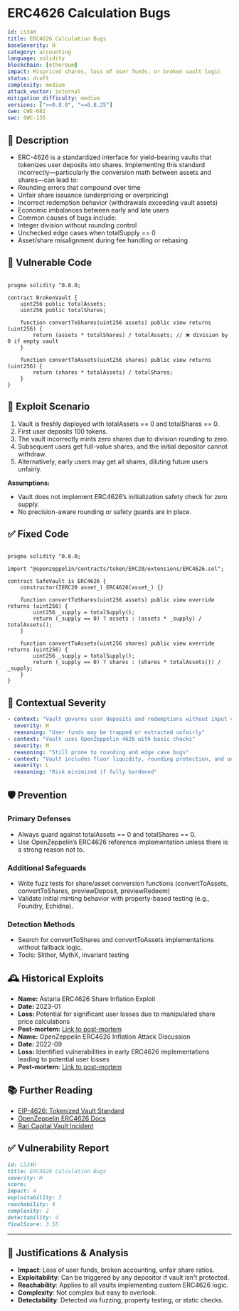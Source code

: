 # ERC4626 Calculation Bugs 

```YAML
id: LS34H
title: ERC4626 Calculation Bugs 
baseSeverity: H
category: accounting
language: solidity
blockchain: [ethereum]
impact: Mispriced shares, loss of user funds, or broken vault logic
status: draft
complexity: medium
attack_vector: internal
mitigation_difficulty: medium
versions: [">=0.8.0", "<=0.8.25"]
cwe: CWE-682
swc: SWC-135
```

## 📝 Description

- ERC-4626 is a standardized interface for yield-bearing vaults that tokenizes user deposits into shares. Implementing this standard incorrectly—particularly the conversion math between assets and shares—can lead to:
- Rounding errors that compound over time
- Unfair share issuance (underpricing or overpricing)
- Incorrect redemption behavior (withdrawals exceeding vault assets)
- Economic imbalances between early and late users
- Common causes of bugs include:
- Integer division without rounding control
- Unchecked edge cases when totalSupply == 0
- Asset/share misalignment during fee handling or rebasing

## 🚨 Vulnerable Code

```solidity

pragma solidity ^0.8.0;

contract BrokenVault {
    uint256 public totalAssets;
    uint256 public totalShares;

    function convertToShares(uint256 assets) public view returns (uint256) {
        return (assets * totalShares) / totalAssets; // ❌ division by 0 if empty vault
    }

    function convertToAssets(uint256 shares) public view returns (uint256) {
        return (shares * totalAssets) / totalShares;
    }
}
```

## 🧪 Exploit Scenario

1. Vault is freshly deployed with totalAssets == 0 and totalShares == 0.
2. First user deposits 100 tokens.
3. The vault incorrectly mints zero shares due to division rounding to zero.
4. Subsequent users get full-value shares, and the initial depositor cannot withdraw.
5. Alternatively, early users may get all shares, diluting future users unfairly.

**Assumptions:**

- Vault does not implement ERC4626’s initialization safety check for zero supply.
- No precision-aware rounding or safety guards are in place.

## ✅ Fixed Code

```solidity

pragma solidity ^0.8.0;

import "@openzeppelin/contracts/token/ERC20/extensions/ERC4626.sol";

contract SafeVault is ERC4626 {
    constructor(IERC20 asset_) ERC4626(asset_) {}

    function convertToShares(uint256 assets) public view override returns (uint256) {
        uint256 _supply = totalSupply();
        return (_supply == 0) ? assets : (assets * _supply) / totalAssets();
    }

    function convertToAssets(uint256 shares) public view override returns (uint256) {
        uint256 _supply = totalSupply();
        return (_supply == 0) ? shares : (shares * totalAssets()) / _supply;
    }
}
```
## 🧭 Contextual Severity

```yaml
- context: "Vault governs user deposits and redemptions without input validation"
  severity: H
  reasoning: "User funds may be trapped or extracted unfairly"
- context: "Vault uses OpenZeppelin 4626 with basic checks"
  severity: M
  reasoning: "Still prone to rounding and edge case bugs"
- context: "Vault includes floor liquidity, rounding protection, and unit tests"
  severity: L
  reasoning: "Risk minimized if fully hardened"
```

## 🛡️ Prevention

### Primary Defenses

- Always guard against totalAssets == 0 and totalShares == 0.
- Use OpenZeppelin’s ERC4626 reference implementation unless there is a strong reason not to.

### Additional Safeguards

- Write fuzz tests for share/asset conversion functions (convertToAssets, convertToShares, previewDeposit, previewRedeem)
- Validate initial minting behavior with property-based testing (e.g., Foundry, Echidna).

### Detection Methods

- Search for convertToShares and convertToAssets implementations without fallback logic.
- Tools: Slither, MythX, invariant testing

## 🕰️ Historical Exploits

- **Name:** Astaria ERC4626 Share Inflation Exploit 
- **Date:** 2023-01 
- **Loss:** Potential for significant user losses due to manipulated share price calculations 
- **Post-mortem:** [Link to post-mortem](https://github.com/code-423n4/2023-01-astaria-findings/issues/594) 
- **Name:** OpenZeppelin ERC4626 Inflation Attack Discussion
- **Date:** 2022-09 
- **Loss:** Identified vulnerabilities in early ERC4626 implementations leading to potential user losses 
- **Post-mortem:** [Link to post-mortem](https://forum.openzeppelin.com/t/erc4626-inflation-attack-discussion/41643)

## 📚 Further Reading

- [EIP-4626: Tokenized Vault Standard](https://eips.ethereum.org/EIPS/eip-4626) 
- [OpenZeppelin ERC4626 Docs](https://docs.openzeppelin.com/contracts/4.x/api/token/erc20#ERC4626)
- [Rari Capital Vault Incident](https://medium.com/rari-capital)

## ✅ Vulnerability Report
```markdown
id: LS34H
title: ERC4626 Calculation Bugs 
severity: H
score:
impact: 4   
exploitability: 3 
reachability: 4   
complexity: 2  
detectability: 4  
finalScore: 3.55
```

---

## 📄 Justifications & Analysis

- **Impact**: Loss of user funds, broken accounting, unfair share ratios.
- **Exploitability**: Can be triggered by any depositor if vault isn't protected.
- **Reachability**: Applies to all vaults implementing custom ERC4626 logic.
- **Complexity**: Not complex but easy to overlook.
- **Detectability**: Detected via fuzzing, property testing, or static checks.
